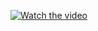 [![Watch the video](https://img.youtube.com/vi/AnwfyYq30mA/default.jpg)](https://youtu.be/AnwfyYq30mA)
